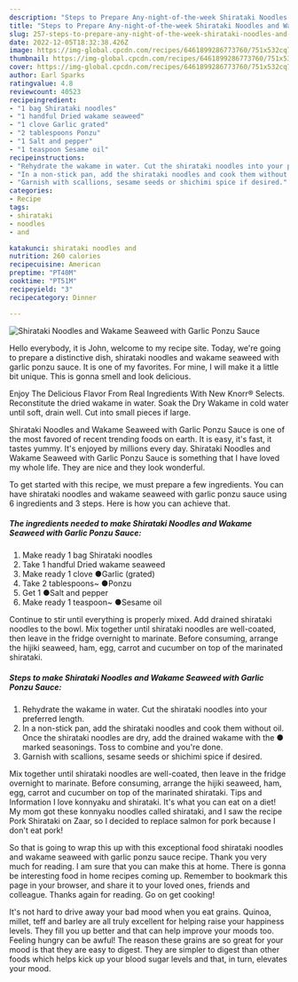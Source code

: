 ```yaml
---
description: "Steps to Prepare Any-night-of-the-week Shirataki Noodles and Wakame Seaweed with Garlic Ponzu Sauce"
title: "Steps to Prepare Any-night-of-the-week Shirataki Noodles and Wakame Seaweed with Garlic Ponzu Sauce"
slug: 257-steps-to-prepare-any-night-of-the-week-shirataki-noodles-and-wakame-seaweed-with-garlic-ponzu-sauce
date: 2022-12-05T18:32:38.426Z
image: https://img-global.cpcdn.com/recipes/6461899286773760/751x532cq70/shirataki-noodles-and-wakame-seaweed-with-garlic-ponzu-sauce-recipe-main-photo.jpg
thumbnail: https://img-global.cpcdn.com/recipes/6461899286773760/751x532cq70/shirataki-noodles-and-wakame-seaweed-with-garlic-ponzu-sauce-recipe-main-photo.jpg
cover: https://img-global.cpcdn.com/recipes/6461899286773760/751x532cq70/shirataki-noodles-and-wakame-seaweed-with-garlic-ponzu-sauce-recipe-main-photo.jpg
author: Earl Sparks
ratingvalue: 4.8
reviewcount: 40523
recipeingredient:
- "1 bag Shirataki noodles"
- "1 handful Dried wakame seaweed"
- "1 clove Garlic grated"
- "2 tablespoons Ponzu"
- "1 Salt and pepper"
- "1 teaspoon Sesame oil"
recipeinstructions:
- "Rehydrate the wakame in water. Cut the shirataki noodles into your preferred length."
- "In a non-stick pan, add the shirataki noodles and cook them without oil. Once the shirataki noodles are dry, add the drained wakame with the ● marked seasonings. Toss to combine and you&#39;re done."
- "Garnish with scallions, sesame seeds or shichimi spice if desired."
categories:
- Recipe
tags:
- shirataki
- noodles
- and

katakunci: shirataki noodles and 
nutrition: 260 calories
recipecuisine: American
preptime: "PT40M"
cooktime: "PT51M"
recipeyield: "3"
recipecategory: Dinner

---
```



![Shirataki Noodles and Wakame Seaweed with Garlic Ponzu Sauce](https://img-global.cpcdn.com/recipes/6461899286773760/751x532cq70/shirataki-noodles-and-wakame-seaweed-with-garlic-ponzu-sauce-recipe-main-photo.jpg)

Hello everybody, it is John, welcome to my recipe site. Today, we're going to prepare a distinctive dish, shirataki noodles and wakame seaweed with garlic ponzu sauce. It is one of my favorites. For mine, I will make it a little bit unique. This is gonna smell and look delicious.

Enjoy The Delicious Flavor From Real Ingredients With New Knorr® Selects. Reconstitute the dried wakame in water. Soak the Dry Wakame in cold water until soft, drain well. Cut into small pieces if large.

Shirataki Noodles and Wakame Seaweed with Garlic Ponzu Sauce is one of the most favored of recent trending foods on earth. It is easy, it's fast, it tastes yummy. It's enjoyed by millions every day. Shirataki Noodles and Wakame Seaweed with Garlic Ponzu Sauce is something that I have loved my whole life. They are nice and they look wonderful.


To get started with this recipe, we must prepare a few ingredients. You can have shirataki noodles and wakame seaweed with garlic ponzu sauce using 6 ingredients and 3 steps. Here is how you can achieve that.

<!--inarticleads1-->

##### The ingredients needed to make Shirataki Noodles and Wakame Seaweed with Garlic Ponzu Sauce:

1. Make ready 1 bag Shirataki noodles
1. Take 1 handful Dried wakame seaweed
1. Make ready 1 clove ●Garlic (grated)
1. Take 2 tablespoons~ ●Ponzu
1. Get 1 ●Salt and pepper
1. Make ready 1 teaspoon~ ●Sesame oil


Continue to stir until everything is properly mixed. Add drained shirataki noodles to the bowl. Mix together until shirataki noodles are well-coated, then leave in the fridge overnight to marinate. Before consuming, arrange the hijiki seaweed, ham, egg, carrot and cucumber on top of the marinated shirataki. 

<!--inarticleads2-->

##### Steps to make Shirataki Noodles and Wakame Seaweed with Garlic Ponzu Sauce:

1. Rehydrate the wakame in water. Cut the shirataki noodles into your preferred length.
1. In a non-stick pan, add the shirataki noodles and cook them without oil. Once the shirataki noodles are dry, add the drained wakame with the ● marked seasonings. Toss to combine and you&#39;re done.
1. Garnish with scallions, sesame seeds or shichimi spice if desired.


Mix together until shirataki noodles are well-coated, then leave in the fridge overnight to marinate. Before consuming, arrange the hijiki seaweed, ham, egg, carrot and cucumber on top of the marinated shirataki. Tips and Information I love konnyaku and shirataki. It&#39;s what you can eat on a diet! My mom got these konnyaku noodles called shirataki, and I saw the recipe Pork Shirataki on Zaar, so I decided to replace salmon for pork because I don&#39;t eat pork! 

So that is going to wrap this up with this exceptional food shirataki noodles and wakame seaweed with garlic ponzu sauce recipe. Thank you very much for reading. I am sure that you can make this at home. There is gonna be interesting food in home recipes coming up. Remember to bookmark this page in your browser, and share it to your loved ones, friends and colleague. Thanks again for reading. Go on get cooking!

It's not hard to drive away your bad mood when you eat grains. Quinoa, millet, teff and barley are all truly excellent for helping raise your happiness levels. They fill you up better and that can help improve your moods too. Feeling hungry can be awful! The reason these grains are so great for your mood is that they are easy to digest. They are simpler to digest than other foods which helps kick up your blood sugar levels and that, in turn, elevates your mood.
